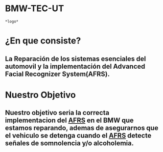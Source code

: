 # BMW-TEC-UT

    *logo*

# ¿En que consiste?
   ## La Reparación de los sistemas esenciales del automovil y la implementación del Advanced Facial Recognizer System(AFRS).


# Nuestro Objetivo


## Nuestro objetivo seria la correcta implementacion del [AFRS](https://github.com/impatrq/my_check_life/blob/main/README.md) en el BMW que estamos reparando, ademas de asegurarnos que el vehiculo se detenga cuando el [AFRS](https://github.com/impatrq/my_check_life/blob/main/README.md) detecte señales de somnolencia y/o alcoholemia.